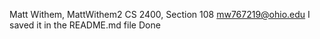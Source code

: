 Matt Withem, MattWithem2
CS 2400, Section 108
mw767219@ohio.edu 
I saved it in the README.md file
Done
